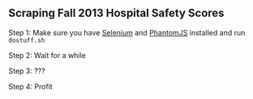 ## Scraping Fall 2013 Hospital Safety Scores

Step 1: Make sure you have [Selenium](http://selenium-python.readthedocs.org/en/latest/) and [PhantomJS](http://phantomjs.org/) installed and run `dostuff.sh`

Step 2: Wait for a while

Step 3: ???

Step 4: Profit

